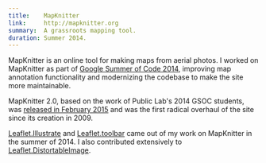 ```yaml
---
title:    MapKnitter
link:     http://mapknitter.org
summary:  A grassroots mapping tool.
duration: Summer 2014.
---
```

MapKnitter is an online tool for making maps from aerial photos. I worked on MapKnitter as part of [Google Summer of Code 2014](https://www.google-melange.com/gsoc/document/show/gsoc_program/google/gsoc2014/about_page), improving map annotation functionality and modernizing the codebase to make the site more maintainable.

MapKnitter 2.0, based on the work of Public Lab's 2014 GSOC students, was [released in February 2015](http://publiclab.org/notes/warren/02-13-2015/announcing-mapknitter-2-0) and was the first radical overhaul of the site since its creation in 2009. 

[Leaflet.Illustrate](https://github.com/justinmanley/Leaflet.Illustrate) and [Leaflet.toolbar](https://github.com/Leaflet/Leaflet.toolbar) came out of my work on MapKnitter in the summer of 2014. I also contributed extensively to [Leaflet.DistortableImage](https://github.com/publiclab/Leaflet.DistortableImage).